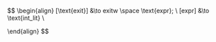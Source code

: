 $$
\begin{align}
[\text{exit}] &\to exitw  \space \text{expr}; \\
[expr] &\to  \text{int\_lit} \\

\end{align}
$$